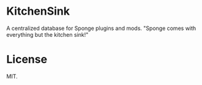 KitchenSink
===========

A centralized database for Sponge plugins and mods.
"Sponge comes with everything but the kitchen sink!"

License
=======

MIT.
